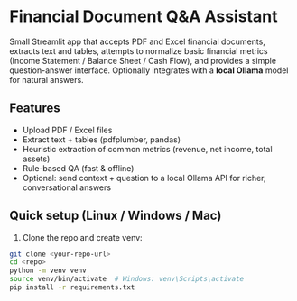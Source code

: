# Financial Document Q&A Assistant

Small Streamlit app that accepts PDF and Excel financial documents, extracts text and tables, attempts to normalize basic financial metrics (Income Statement / Balance Sheet / Cash Flow), and provides a simple question-answer interface. Optionally integrates with a **local Ollama** model for natural answers.

## Features
- Upload PDF / Excel files
- Extract text + tables (pdfplumber, pandas)
- Heuristic extraction of common metrics (revenue, net income, total assets)
- Rule-based QA (fast & offline)
- Optional: send context + question to a local Ollama API for richer, conversational answers

## Quick setup (Linux / Windows / Mac)

1. Clone the repo and create venv:
```bash
git clone <your-repo-url>
cd <repo>
python -m venv venv
source venv/bin/activate  # Windows: venv\Scripts\activate
pip install -r requirements.txt